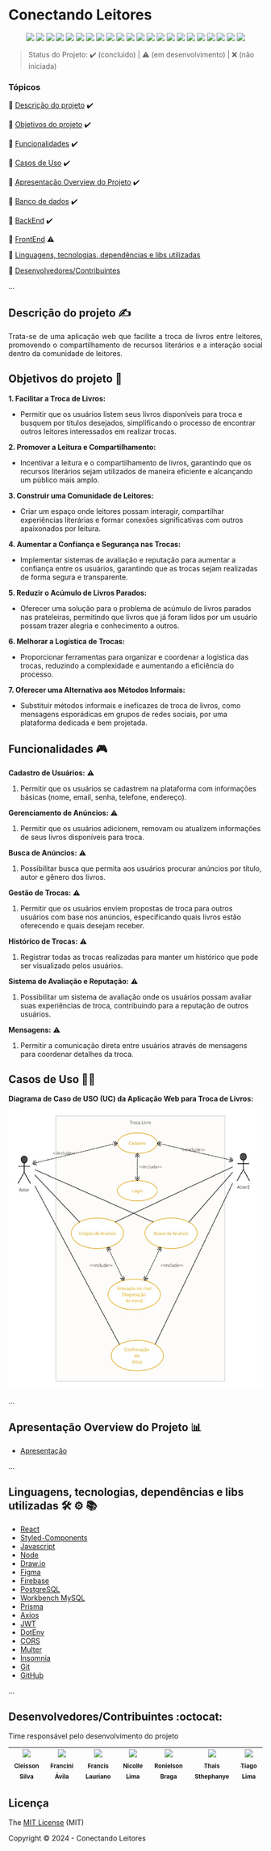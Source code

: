 <h1>Conectando Leitores</h1> 

<p align="center">
  <img src="https://img.shields.io/static/v1?label=react&message=18.2.0&color=61dafb&style=for-the-badge&logo=REACT"/>
  <img src="https://img.shields.io/static/v1?label=HTML&message=5&color=e34f26&style=for-the-badge&logo=html5"/>
  <img src="https://img.shields.io/static/v1?label=CSS&message=3&color=1572b6&style=for-the-badge&logo=css3"/>
  <img src="https://img.shields.io/static/v1?label=Styled-Components&message=6.1.12&color=DB7093&style=for-the-badge&logo=styledcomponents"/>
  <img src="http://img.shields.io/static/v1?label=javascript&message=ES6&color=f7df1e&style=for-the-badge&logo=javascript"/>
  <img src="http://img.shields.io/static/v1?label=Node&message=20.10.0&color=5fa04e&style=for-the-badge&logo=nodedotjs"/>
  <img src="http://img.shields.io/static/v1?label=Figma&message=16.13.3&color=F24E1E&style=for-the-badge&logo=figma"/>
  <img src="http://img.shields.io/static/v1?label=Draw.io&message=24.6.4&color=f08705&style=for-the-badge&logo=diagramsdotnet"/>
  <img src="http://img.shields.io/static/v1?label=Workbench MySQL&message=8.0.38&color=4479a1&style=for-the-badge&logo=mysql&logoColor=f5f5f5"/>
  <img src="http://img.shields.io/static/v1?label=PostgreSQL&message=16&color=4169e1&style=for-the-badge&logo=postgresql&logoColor=f5f5f5"/>
  <img src="http://img.shields.io/static/v1?label=Prisma&message=5.16.2&color=2d3748&style=for-the-badge&logo=prisma"/>
  <img src="http://img.shields.io/static/v1?label=Firebase&message=10.13.0&color=DD2C00&style=for-the-badge&logo=firebase"/>
  <img src="http://img.shields.io/static/v1?label=Insomnia&message=9.3.2&color=4000bf&style=for-the-badge&logo=insomnia"/>
  <img src="http://img.shields.io/static/v1?label=JWT&message=9.0.2&color=000000&style=for-the-badge&logo=jsonwebtokens"/>
  <img src="http://img.shields.io/static/v1?label=DOTENV&message=16.4.5&color=ECD53F&style=for-the-badge&logo=dotenv"/>
  <img src="http://img.shields.io/static/v1?label=Cors&message=2.8.5&color=000000&style=for-the-badge&logo=cors"/>
  <img src="http://img.shields.io/static/v1?label=Multer&message=1.4.5&color=EB844E&style=for-the-badge&logo=multer"/>
  <img src="http://img.shields.io/static/v1?label=Axios&message=1.7.5&color=5A29E4&style=for-the-badge&logo=axios"/>
  <img src="http://img.shields.io/static/v1?label=Git&message=2.45.2&color=f05032&style=for-the-badge&logo=git"/>
  <img src="http://img.shields.io/static/v1?label=GitHub&message=2024&color=181717&style=for-the-badge&logo=github"/>
  <img src="http://img.shields.io/static/v1?label=STATUS&message=EM%20DESENVOLVIMENTO&color=yellow&style=for-the-badge"/>
  <img src="http://img.shields.io/static/v1?label=License&message=MIT&color=green&style=for-the-badge"/>
</p>

> Status do Projeto: :heavy_check_mark: (concluido) | :warning: (em desenvolvimento) | :x: (não iniciada)

### Tópicos 

:small_blue_diamond: [Descrição do projeto](#descrição-do-projeto-writing_hand) :heavy_check_mark:

:small_blue_diamond: [Objetivos do projeto](#objetivos-do-projeto-dart) :heavy_check_mark:

:small_blue_diamond: [Funcionalidades](#funcionalidades-video_game) :heavy_check_mark:

:small_blue_diamond: [Casos de Uso](#casos-de-uso-technologist) :heavy_check_mark:

:small_blue_diamond: [Apresentação Overview do Projeto](#apresentação-overview-do-projeto-bar_chart) :heavy_check_mark:

:small_blue_diamond: [Banco de dados](/../../../../Tech-Readers/database) :heavy_check_mark:

:small_blue_diamond: [BackEnd](/../../../../Tech-Readers/backend) :heavy_check_mark:

:small_blue_diamond: [FrontEnd](/../../../../Tech-Readers/frontend) :warning:

:small_blue_diamond: [Linguagens, tecnologias, dependências e libs utilizadas](#linguagens-tecnologias-dependências-e-libs-utilizadas-hammer_and_wrench-gear-books)

:small_blue_diamond: [Desenvolvedores/Contribuintes](#desenvolvedorescontribuintes-octocat)

... 

## Descrição do projeto :writing_hand:

<p align="justify">
  Trata-se de uma aplicação web que facilite a troca de livros entre leitores, promovendo o compartilhamento de recursos literários e a interação social dentro da comunidade de leitores.
</p>


## Objetivos do projeto :dart:

<p align="justify">

**1. Facilitar a Troca de Livros:**

- Permitir que os usuários listem seus livros disponíveis para troca e busquem por títulos desejados, simplificando o processo de encontrar outros leitores interessados em realizar trocas.

**2. Promover a Leitura e Compartilhamento:**

- Incentivar a leitura e o compartilhamento de livros, garantindo que os recursos literários sejam utilizados de maneira eficiente e alcançando um público mais amplo.

**3. Construir uma Comunidade de Leitores:**

- Criar um espaço onde leitores possam interagir, compartilhar experiências literárias e formar conexões significativas com outros apaixonados por leitura.

**4. Aumentar a Confiança e Segurança nas Trocas:**

- Implementar sistemas de avaliação e reputação para aumentar a confiança entre os usuários, garantindo que as trocas sejam realizadas de forma segura e transparente.

**5. Reduzir o Acúmulo de Livros Parados:**

- Oferecer uma solução para o problema de acúmulo de livros parados nas prateleiras, permitindo que livros que já foram lidos por um usuário possam trazer alegria e conhecimento a outros.

**6. Melhorar a Logística de Trocas:**

- Proporcionar ferramentas para organizar e coordenar a logística das trocas, reduzindo a complexidade e aumentando a eficiência do processo.

**7. Oferecer uma Alternativa aos Métodos Informais:**

- Substituir métodos informais e ineficazes de troca de livros, como mensagens esporádicas em grupos de redes sociais, por uma plataforma dedicada e bem projetada.
</p>


## Funcionalidades :video_game:

**Cadastro de Usuários:** :warning:
  1. Permitir que os usuários se cadastrem na plataforma com informações básicas (nome, email, senha, telefone, endereço).

**Gerenciamento de Anúncios:** :warning:
  1. Permitir que os usuários adicionem, removam ou atualizem informações de seus livros disponíveis para troca.

**Busca de Anúncios:** :warning:
  1. Possibilitar busca que permita aos usuários procurar anúncios por título, autor e gênero dos livros.

**Gestão de Trocas:** :warning:
  1. Permitir que os usuários enviem propostas de troca para outros usuários com base nos anúncios, especificando quais livros estão oferecendo e quais desejam receber.

**Histórico de Trocas:** :warning:
  1. Registrar todas as trocas realizadas para manter um histórico que pode ser visualizado pelos usuários.

**Sistema de Avaliação e Reputação:** :warning:
  1. Possibilitar um sistema de avaliação onde os usuários possam avaliar suas experiências de troca, contribuindo para a reputação de outros usuários.

**Mensagens:** :warning:
  1. Permitir a comunicação direta entre usuários através de mensagens para coordenar detalhes da troca.


## Casos de Uso :technologist:

**Diagrama de Caso de USO (UC) da Aplicação Web para Troca de Livros:**

<img src="diagrama_caso_uso.jpg">

... 


## Apresentação Overview do Projeto :bar_chart:

- [Apresentação](https://app.presentations.ai/view/Z5WGWD)

... 

## Linguagens, tecnologias, dependências e libs utilizadas :hammer_and_wrench: :gear: :books:

- [React](https://pt-br.reactjs.org/docs/create-a-new-react-app.html)
- [Styled-Components](https://styled-components.com/)
- [Javascript](https://developer.mozilla.org/pt-BR/docs/Web/JavaScript)
- [Node](https://nodejs.org/en/download/)
- [Draw.io](https://www.drawio.com/)
- [Figma](https://www.figma.com/)
- [Firebase](https://firebase.google.com/)
- [PostgreSQL](https://www.postgresql.org/download/)
- [Workbench MySQL](https://dev.mysql.com/downloads/workbench/)
- [Prisma](https://www.prisma.io/docs)
- [Axios](https://axios-http.com/)
- [JWT](https://jwt.io/)
- [DotEnv](https://www.dotenv.org/)
- [CORS](https://www.npmjs.com/package/cors)
- [Multer](https://www.npmjs.com/package/multer)
- [Insomnia](https://insomnia.rest/download)
- [Git](https://git-scm.com/downloads)
- [GitHub](https://github.com/)

...

## Desenvolvedores/Contribuintes :octocat:

Time responsável pelo desenvolvimento do projeto

| [<img src="https://avatars.githubusercontent.com/u/126975704?v=4" width=115><br><sub>Cleisson Silva</sub>](https://github.com/Cleissos) | [<img src="https://avatars.githubusercontent.com/u/174281145?v=4" width=115><br><sub>Francini Ávila</sub>](https://github.com/franciniabreu) | [<img src="https://avatars.githubusercontent.com/u/130801505?v=4" width=115><br><sub>Francis Lauriano</sub>](https://github.com/FrancisLauriano) | [<img src="https://avatars.githubusercontent.com/u/112582889?v=4" width=115><br><sub>Nicolle Lima</sub>](https://github.com/Metioflar) | [<img src="https://avatars.githubusercontent.com/u/87575553?v=4" width=115><br><sub>Ronielson Braga</sub>](https://github.com/Roni-Braga) | [<img src="https://avatars.githubusercontent.com/u/88725976?v=4" width=115><br><sub>Thais Sthephanye</sub>](https://github.com/thaissthephanye) | [<img src="https://avatars.githubusercontent.com/u/102389691?v=4" width=115><br><sub>Tiago Lima</sub>](https://github.com/tiagoolima)
| :---: | :---: | :---: | :---: | :---: | :---: | :---:



## Licença 

The [MIT License]() (MIT)

Copyright :copyright: 2024 - Conectando Leitores

